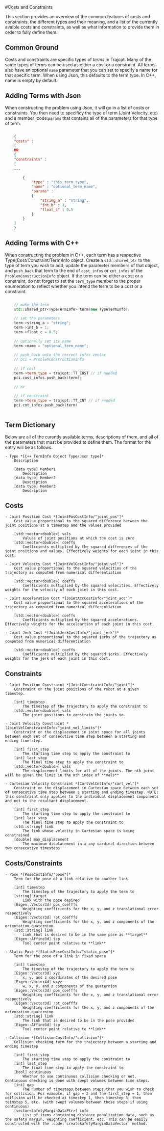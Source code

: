
#Costs and Constraints


This section provides an overview of the common features of costs and constraints, the different types and their meaning, and a list of the currently avaible costs and constraints, as well as what information to provide them in order to fully define them.

Common Ground
-------------

Costs and constraints are specific types of *terms* in Trajopt. Many of the same types of terms can be used as either a cost or a constraint. All terms also have an optional ```name``` parameter that you can set to specify a name for that specific term. When using Json, this defaults to the term type. In C++, name is empty by default.

Adding Terms with Json
----------------------

When constructing the problem using Json, it will go in a list of costs or constraints. You then need to specificy the type of term (Joint Velocity, etc) and a member :code:`params` that contains all of the parameters for that type of term.

``` json

    {
    "costs" : 
    [
    OR
    {
    "constraints" :
    [
    ...
    
        {
            "type" : "this_term_type",
            "name" : "optional_term_name",
            "params" :
            {
                "string_a" : "string",
                "int_b" : 1,
                "float_c" : 0.5
            }
        }
    ]
    }

```
Adding Terms with C++
---------------------

When constructing the problem in C++, each term has a respective Type(Cost/Constraint/Term)Info object. Create a ```std::shared_ptr``` to the type of term you wish to add, update the parameter members of that object, and ```push_back``` that term to the end of ```cost_infos``` or ```cnt_infos``` of the ```ProblemConstructionInfo``` object. If the term can be either a cost or a constraint, do not forget to set the ```term_type``` member to the proper enumeration to reflect whether you intend the term to be a cost or a constraint.

``` cpp

    // make the term
    std::shared_ptr<TypeTermInfo> term(new TypeTermInfo);
    
    // set the parameters
    term->string_a = "string";
    term->int_b = 1;
    term->float_c = 0.5;
    
    // optionally set its name
    term->name = "optional_term_name";
    
    // push_back onto the correct infos vector
    // pci = ProblemConstructionInfo
    
    // if cost
    term->term_type = trajopt::TT_COST // if needed
    pci.cost_infos.push_back(term);
    
    // or 
    
    // if constraint
    term->term_type = trajopt::TT_CNT // if needed
    pci.cnt_infos.push_back(term)
    
```

Term Dictionary
---------------

Below are all of the curently available terms, descriptions of them, and all of the parameters that must be provided to define them. The format for the entry will be as follows.

    - Type *[C++ TermInfo Object Type/Json type]*
        Description
        
        [data type] Member1
            Description
        [data type] Member2
            Description
        [data type] Member3
            Description

## Costs


    - Joint Position Cost *[JointPosCostInfo/"joint_pos"]*
        Cost value proportional to the squared difference between the joint positions at a timestep and the values provided
        
        [std::vector<double>] vals
            Values of joint positions at which the cost is zero
        [std::vector<double>] coeffs
            Coefficients multiplied by the squared differences of the joint positions and values. Effectively weights for each joint in this cost.
            
    - Joint Velcoity Cost *[JointVelCostInfo/"joint_vel"]*
        Cost value proportional to the squared velocities of the trajectory as computed from numerical differentiation
        
        [std::vector<double>] coeffs
            Coefficients multiplied by the squared velocities. Effectively weights for the velocity of each joint in this cost.

    - Joint Acceleration Cost *[JointAccCostInfo/"joint_acc"]*
        Cost value proportional to the squared accelerations of the trajectory as computed from numerical differentiation
        
        [std::vector<double>] coeffs
            Coefficients multiplied by the squared accelerations. Effectively weights for the acceleartion of each joint in this cost.
            
    - Joint Jerk Cost *[JointJerkCostInfo/"joint_jerk"]*
        Cost value proportional to the squared jerks of the trajectory as computed from numerical differentiation
        
        [std::vector<double>] coeffs
            Coefficients multiplied by the squared jerks. Effectively weights for the jerk of each joint in this cost.


## Constraints


    - Joint Position Constraint *[JointConstraintInfo/"joint"]*
        Constraint on the joint positions of the robot at a given timestep.
        
        [int] timestep
            The timestep of the trajectory to apply the constraint to
        [std::vector<double>] vals
            The joint positions to constrain the joints to.
            
    - Joint Velocity Constraint *[JointVelConstraintInfo/"joint_vel_limits"]*
        Constraint on the displacement in joint space for all joints between each set of consecutive time step between a starting and ending time step.
        
        [int] first_step
            The starting time step to apply the constraint to
        [int] last_step
            The final time step to apply the constraint to
        [std::vector<double>] vals
            The displacement limits for all of the joints. The nth joint will be given the limit in the nth index of **vals**

    - Cartesian Velocity Constraint *[CartVelCntInfo/"cart_vel"]*
        Constraint on the displacement in Cartesian space between each set of consecutive time step between a starting and ending timestep. NOTE: this constraint only applies to the individual displacement components and not to the resultant displacement.
        
        [int] first_step
            The starting time step to apply the constraint to
        [int] last_step
            The final time step to apply the constraint to
        [std::string] link
            The link whose velocity in Cartesian space is being constrained
        [double] max_displacement
            The maximum displacement in a any cardinal direction between two consecutive timesteps
        

## Costs/Constraints



    - Pose *[PoseCostInfo/"pose"]*
        Term for the pose of a link relative to another link
        
        [int] timestep
            The timestep of the trajectory to apply the term to
        [string] target
            Link with the pose desired
        [Eigen::Vector3d] pos_coefffs
            Weighting coefficients for the x, y, and z translational error respectively
        [Eigen::Vector3d] rot_coefffs
            Weighting coefficients for the x, y, and z components of the orientation quaternion
        [std::string] link
            Link that is desired to be in the same pose as **target**
        [Eigen::Affine3d] tcp
            Tool center point relative to **link**
            
    - Static Pose *[StaticPoseCostInfo/"static_pose"]*
        Term for the pose of a link in fixed space
        
        [int] timestep
            The timestep of the trajectory to apply the term to
        [Eigen::Vector3d] xyz
            x, y, and z coordinates of the desired pose
        [Eigen::Vector4d] wxyz
            w, x, y, and z components of the quaternion 
        [Eigen::Vector3d] pos_coefffs
            Weighting coefficients for the x, y, and z translational error respectively
        [Eigen::Vector3d] rot_coefffs
            Weighting coefficients for the x, y, and z components of the orientation quaternion
        [std::string] link
            The link that is desired to be in the pose provided
        [Eigen::Affine3d] tcp
            Tool center point relative to **link**
            
    - Collision *[CollisionCostInfo/"collision"]*
        Collision checking term for the trajectory between a starting and ending timestep
        
        [int] first_step
            The starting time step to apply the constraint to
        [int] last_step
            The final time step to apply the constraint to
        [bool] continuous
            Whether to use continuous collision checking or not. Continuous checking is done with swept volumes between time steps.
        [int] gap
            The number of timesteps between steps that you wish to check for collision. For example, if gap = 2 and the first_step = 1, then collision will be checked at timestep 1, then timestep 3, then teimstep 5, etc. (with swept volumes between those steps if using continuous)
        [vector<SafetyMarginDataPtr>] info
            List of items containing distance penalization data, such as the safety margin, weighting coefficient, etc. This can be easily constructed with the :code:`createSafetyMarginDataVector` method.
